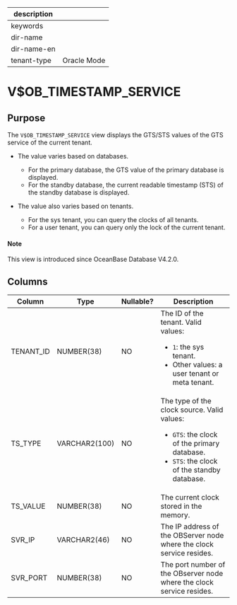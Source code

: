 |description||
|---|---|
|keywords||
|dir-name||
|dir-name-en||
|tenant-type|Oracle Mode|

# V$OB_TIMESTAMP_SERVICE

## Purpose

The `V$OB_TIMESTAMP_SERVICE` view displays the GTS/STS values of the GTS service of the current tenant. 

* The value varies based on databases.
   * For the primary database, the GTS value of the primary database is displayed. 
   * For the standby database, the current readable timestamp (STS) of the standby database is displayed. 

* The value also varies based on tenants.
   * For the sys tenant, you can query the clocks of all tenants. 
   * For a user tenant, you can query only the lock of the current tenant. 

<main id="notice" type='explain'>
  <h4>Note</h4>
  <p>This view is introduced since OceanBase Database V4.2.0. </p>
</main>

## Columns

| **Column** | **Type** | **Nullable?** | **Description** |
| --- | --- | --- | --- |
| TENANT_ID | NUMBER(38) | NO | The ID of the tenant. Valid values: <ul><li>`1`: the sys tenant.  </li><li>Other values: a user tenant or meta tenant. </li></ul> |
| TS_TYPE | VARCHAR2(100) | NO | The type of the clock source. Valid values: <ul><li>`GTS`: the clock of the primary database.  </li><li>`STS`: the clock of the standby database. </li></ul> |
| TS_VALUE | NUMBER(38) | NO | The current clock stored in the memory. |
| SVR_IP | VARCHAR2(46) | NO | The IP address of the OBServer node where the clock service resides. |
| SVR_PORT | NUMBER(38) | NO | The port number of the OBserver node where the clock service resides. |
